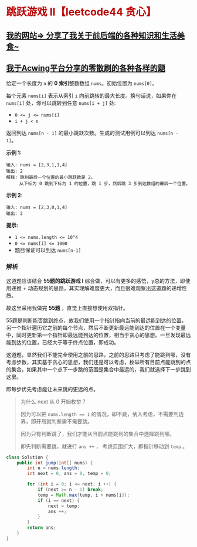 # <font color="bb000">跳跃游戏 II【leetcode44 贪心】</font>

## [我的网站=> 分享了我关于前后端的各种知识和生活美食~](https://www.fanxy.cloud)

## [我于Acwing平台分享的零散刷的各种各样的题](https://www.acwing.com/blog/content/33005/) 

给定一个长度为 `n` 的 **0 索引**整数数组 `nums`。初始位置为 `nums[0]`。

每个元素 `nums[i]` 表示从索引 `i` 向前跳转的最大长度。换句话说，如果你在 `nums[i]` 处，你可以跳转到任意 `nums[i + j]` 处:

- `0 <= j <= nums[i]` 
- `i + j < n`

返回到达 `nums[n - 1]` 的最小跳跃次数。生成的测试用例可以到达 `nums[n - 1]`。

 

**示例 1:**

```
输入: nums = [2,3,1,1,4]
输出: 2
解释: 跳到最后一个位置的最小跳跃数是 2。
     从下标为 0 跳到下标为 1 的位置，跳 1 步，然后跳 3 步到达数组的最后一个位置。
```

**示例 2:**

```
输入: nums = [2,3,0,1,4]
输出: 2
```

 

**提示:**

- `1 <= nums.length <= 10^4`
- `0 <= nums[i] <= 1000`
- 题目保证可以到达 `nums[n-1]`



### 解析

这道题应该结合 **55题的跳跃游戏 I** 综合做，可以有更多的感悟，y总的方法，即使用递推 + 动态规划的思路，其实理解难度更大，而且很难观察出这道题的递增性质。

故这里采用我做完 **55题** ，直觉上直接想使用双指针。

55题是判断能否跳到终点，故我们使用一个指针指向当前的最远能到达的位置，另一个指针遍历它之前的每个节点，然后不断更新最远能到达的位置在一个变量中，同时更新第一个指针即最远能到达的位置，相当于贪心的思想。一旦发现最远能到达的位置，已经大于等于终点位置，即成功。

这道题，显然我们不能完全使用之前的思路，之前的思路只考虑了能跳到哪，没有考虑步数，其实基于贪心的思想，我们还是可以考虑，枚举所有目前点能跳到的点的集合，如果其中一个点下一步跳的范围是集合中最远的，我们就选择下一步跳到这里。

即每步优先考虑能让未来跳的更远的点。

> 为什么 next 从 0 开始枚举？
>
> 因为可以把 `nums.length == 1` 的情况，即不跳，纳入考虑，不需要判边界，即开局就判断需不需要跳。
>
> 因为只有判断跳了，我们才能从当前点能跳到的集合中选择跳到哪。
>
> 即先判断需要跳，就进行 `ans ++` ， 考虑范围扩大，即指针移动到 `temp` 。

```java
class Solution {
    public int jump(int[] nums) {
        int n = nums.length;
        int next = 0, ans = 0, temp = 0;

        for (int i = 0; i <= next; i ++) {
            if (next >= n - 1) break;
            temp = Math.max(temp, i + nums[i]);
            if (i == next) {
                next = temp;
                ans ++;
            }
        }
        return ans;
    }
}
```













